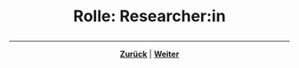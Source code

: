 # <p align="center">Rolle: Researcher:in</P>

<!--hier Rolle des Researchers erläutern-->

---

<p align="center"><a href="/docs/02-arbeiten_bei_nadoo/01-rollen_und_aufgaben/01-dokumentar/README.md"><strong>Zurück</strong></a> | <a href="/docs/02-arbeiten_bei_nadoo/01-rollen_und_aufgaben/03-entwickler/README.md"><strong>Weiter</strong></a></p>